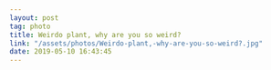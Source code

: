 ```yaml
---
layout: post
tag: photo
title: Weirdo plant, why are you so weird?
link: "/assets/photos/Weirdo-plant,-why-are-you-so-weird?.jpg"
date: 2019-05-10 16:43:45
---
```

